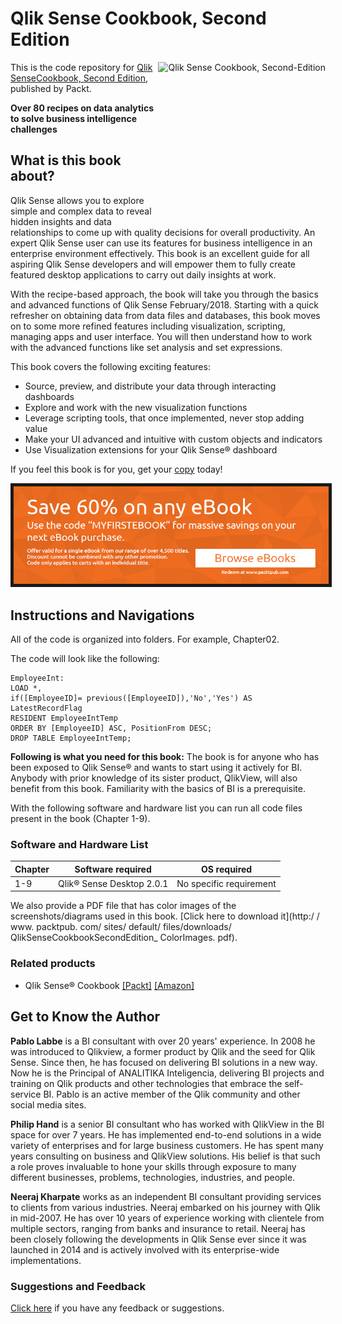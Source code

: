 # Qlik Sense Cookbook, Second Edition

<a href="https://www.packtpub.com/big-data-and-business-intelligence/qlik-sense-cookbook-second-edition?utm_source=github&utm_medium=repository&utm_campaign=9781788997058"><img src="https://www.packtpub.com/sites/default/files/B10160_MockupCoverNew.png" alt="Qlik Sense Cookbook, Second-Edition" height="256px" align="right"></a>

This is the code repository for [Qlik SenseCookbook, Second Edition](https://www.packtpub.com/big-data-and-business-intelligence/qlik-sense-cookbook-second-edition?utm_source=github&utm_medium=repository&utm_campaign=9781788997058), published by Packt.

**Over 80 recipes on data analytics to solve business intelligence challenges**

## What is this book about?
Qlik Sense allows you to explore simple and complex data to reveal hidden insights and data relationships to come up with quality decisions for overall productivity. An expert Qlik Sense user can use its features for business intelligence in an enterprise environment effectively. This book is an excellent guide for all aspiring Qlik Sense developers and will empower them to fully create featured desktop applications to carry out daily insights at work.

With the recipe-based approach, the book will take you through the basics and advanced functions of Qlik Sense February/2018. Starting with a quick refresher on obtaining data from data files and databases, this book moves on to some more refined features including visualization, scripting, managing apps and user interface. You will then understand how to work with the advanced functions like set analysis and set expressions.

This book covers the following exciting features:
* Source, preview, and distribute your data through interacting dashboards
* Explore and work with the new visualization functions
* Leverage scripting tools, that once implemented, never stop adding value
* Make your UI advanced and intuitive with custom objects and indicators
* Use Visualization extensions for your Qlik Sense® dashboard 

If you feel this book is for you, get your [copy](https://www.amazon.com/dp/1788997174) today!

<a href="https://www.packtpub.com/?utm_source=github&utm_medium=banner&utm_campaign=GitHubBanner"><img src="https://raw.githubusercontent.com/PacktPublishing/GitHub/master/GitHub.png" 
alt="https://www.packtpub.com/" border="5" /></a>


## Instructions and Navigations
All of the code is organized into folders. For example, Chapter02.

The code will look like the following:
```
EmployeeInt:
LOAD *,
if([EmployeeID]= previous([EmployeeID]),'No','Yes') AS
LatestRecordFlag
RESIDENT EmployeeIntTemp
ORDER BY [EmployeeID] ASC, PositionFrom DESC;
DROP TABLE EmployeeIntTemp;
```

**Following is what you need for this book:**
The book is for anyone who has been exposed to Qlik Sense® and wants to start using it actively for BI. Anybody with prior knowledge of its sister product, QlikView, will also benefit from this book. Familiarity with the basics of BI is a prerequisite.

With the following software and hardware list you can run all code files present in the book (Chapter 1-9).

### Software and Hardware List

| Chapter  | Software required                      | OS required                          |
| -------- | ------------------------------------   | ------------------------------------ |
| 1-9      | Qlik® Sense Desktop 2.0.1              |No specific requirement               |



We also provide a PDF file that has color images of the screenshots/diagrams used in this book. [Click here to download it](http:/ / www. packtpub. com/ sites/ default/ files/downloads/ QlikSenseCookbookSecondEdition_ ColorImages. pdf).

### Related products 
* Qlik Sense® Cookbook [[Packt]](https://www.packtpub.com/big-data-and-business-intelligence/qlik-sense-cookbook?utm_source=github&utm_medium=repository&utm_campaign=9781782175148) [[Amazon]](https://www.amazon.com/dp/1785285165)


## Get to Know the Author
**Pablo Labbe**
 is a BI consultant with over 20 years' experience. In 2008 he was introduced to
Qlikview, a former product by Qlik and the seed for Qlik Sense. Since then, he has focused
on delivering BI solutions in a new way. Now he is the Principal of ANALITIKA
Inteligencia, delivering BI projects and training on Qlik products and other technologies
that embrace the self-service BI. Pablo is an active member of the Qlik community and
other social media sites.

**Philip Hand** is a senior BI consultant who has worked with QlikView in the BI space for
over 7 years. He has implemented end-to-end solutions in a wide variety of enterprises and
for large business customers. He has spent many years consulting on business and
QlikView solutions. His belief is that such a role proves invaluable to hone your skills
through exposure to many different businesses, problems, technologies, industries, and
people.

**Neeraj Kharpate** works as an independent BI consultant providing services to clients from
various industries. Neeraj embarked on his journey with Qlik in mid-2007. He has over 10
years of experience working with clientele from multiple sectors, ranging from banks and
insurance to retail. Neeraj has been closely following the developments in Qlik Sense ever
since it was launched in 2014 and is actively involved with its enterprise-wide
implementations.




### Suggestions and Feedback
[Click here](https://docs.google.com/forms/d/e/1FAIpQLSdy7dATC6QmEL81FIUuymZ0Wy9vH1jHkvpY57OiMeKGqib_Ow/viewform) if you have any feedback or suggestions.

